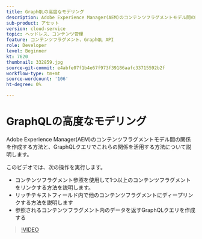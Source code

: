 ```yaml
---
title: GraphQLの高度なモデリング
description: Adobe Experience Manager(AEM)のコンテンツフラグメントモデル間の関係を作成する方法と、GraphQLクエリでこれらの関係を活用する方法について説明します。
sub-product: アセット
version: cloud-service
topic: ヘッドレス、コンテンツ管理
feature: コンテンツフラグメント、GraphQL API
role: Developer
level: Beginner
kt: 7620
thumbnail: 332859.jpg
source-git-commit: e4abfe07f1b4e67f973f39186aafc33715592b2f
workflow-type: tm+mt
source-wordcount: '106'
ht-degree: 0%

---
```



# GraphQLの高度なモデリング

Adobe Experience Manager(AEM)のコンテンツフラグメントモデル間の関係を作成する方法と、GraphQLクエリでこれらの関係を活用する方法について説明します。

このビデオでは、次の操作を実行します。

+ コンテンツフラグメント参照を使用して1つ以上のコンテンツフラグメントをリンクする方法を説明します。
+ リッチテキストフィールド内で他のコンテンツフラグメントにディープリンクする方法を説明します
+ 参照されるコンテンツフラグメント内のデータを返すGraphQLクエリを作成する

>[!VIDEO](https://video.tv.adobe.com/v/332859/?quality=12&learn=on)

